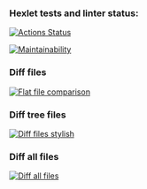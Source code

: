 ### Hexlet tests and linter status:
[![Actions Status](https://github.com/AndreyYurpalov/python-project-50/actions/workflows/hexlet-check.yml/badge.svg)](https://github.com/AndreyYurpalov/python-project-50/actions)

[![Maintainability](https://api.codeclimate.com/v1/badges/59c04c73291342ba04b3/maintainability)](https://codeclimate.com/github/AndreyYurpalov/python-project-50/maintainability)

### Diff  files
[![Flat file comparison](https://asciinema.org/a/OErAbaoKrti5zmQGyxA6tNy6S.svg)](https://asciinema.org/a/OErAbaoKrti5zmQGyxA6tNy6S
)
### Diff tree files
[![Diff files stylish](https://asciinema.org/a/zvfeeQzK1QEFcdUBR9FPrLkRY.svg)](https://asciinema.org/a/zvfeeQzK1QEFcdUBR9FPrLkRY
)

### Diff all files
[![Diff all files](https://asciinema.org/a/MKO1rhhqK24Jf24Ud4U33yrxk.svg)](https://asciinema.org/a/MKO1rhhqK24Jf24Ud4U33yrxk)